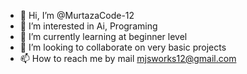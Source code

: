 - 👋 Hi, I’m @MurtazaCode-12
- 👀 I’m interested in Ai, Programing
- 🌱 I’m currently learning at beginner level
- 💞️ I’m looking to collaborate on very basic projects
- 📫 How to reach me by mail mjsworks12@gmail.com

<!---
MurtazaCode-12/MurtazaCode-12 is a ✨ special ✨ repository because its `README.md` (this file) appears on your GitHub profile.
You can click the Preview link to take a look at your changes.
--->
